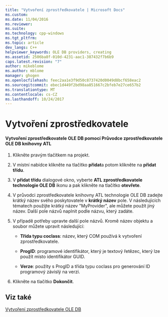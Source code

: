 ```yaml
---
title: "Vytvoření zprostředkovatele | Microsoft Docs"
ms.custom: 
ms.date: 11/04/2016
ms.reviewer: 
ms.suite: 
ms.technology: cpp-windows
ms.tgt_pltfrm: 
ms.topic: article
dev_langs: C++
helpviewer_keywords: OLE DB providers, creating
ms.assetid: 2506ba8f-010d-4231-aac1-387432f7b6b9
caps.latest.revision: "7"
author: mikeblome
ms.author: mblome
manager: ghogen
ms.openlocfilehash: feec2aa1e3f9d50c8737420d0049d8bcf658eac2
ms.sourcegitcommit: ebec1d449f2bd98aa851667c2bfeb7e27ce657b2
ms.translationtype: MT
ms.contentlocale: cs-CZ
ms.lasthandoff: 10/24/2017
---
```

# <a name="creating-the-provider"></a>Vytvoření zprostředkovatele
#### <a name="to-create-an-ole-db-provider-with-the-atl-ole-db-provider-wizard"></a>Vytvoření zprostředkovatele OLE DB pomocí Průvodce zprostředkovatele OLE DB knihovny ATL  
  
1.  Klikněte pravým tlačítkem na projekt.  
  
2.  V místní nabídce klikněte na tlačítko **přidat**a potom klikněte na **přidat třídu**.  
  
3.  V **přidat třídu** dialogové okno, vyberte **ATL zprostředkovatele technologie OLE DB** ikonu a pak klikněte na tlačítko **otevřete**.  
  
4.  V průvodci zprostředkovatele knihovny ATL technologie OLE DB zadejte krátký název svého poskytovatele v **krátký název** pole. V následujících tématech použijte krátký název "MyProvider", ale můžete použít jiný název. Další pole názvů naplnit podle názvu, který zadáte.  
  
5.  V případě potřeby upravte další pole názvů. Kromě název objektu a soubor můžete upravit následující:  
  
    -   **Třída typu coclass**: název, který COM používá k vytvoření zprostředkovatele.  
  
    -   **ProgID**: programové identifikátor, který je textový řetězec, který lze použít místo identifikátor GUID.  
  
    -   **Verze**: použity s ProgID a třída typu coclass pro generování ID programový závislý na verzi.  
  
6.  Klikněte na tlačítko **Dokončit**.  
  
## <a name="see-also"></a>Viz také  
 [Vytvoření zprostředkovatele OLE DB](../../data/oledb/creating-an-ole-db-provider.md)